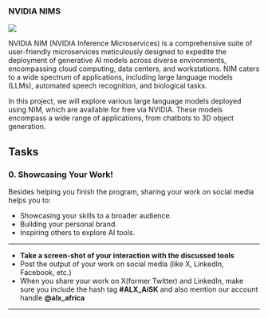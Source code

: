 ### NVIDIA NIMS

![](https://alxappliedai.github.io/alx_applied_ai_assets/nvidia-nims/nvidia-nims-00.png)

NVIDIA NIM (NVIDIA Inference Microservices) is a comprehensive suite of user-friendly microservices meticulously designed to expedite the deployment of generative AI models across diverse environments, encompassing cloud computing, data centers, and workstations. NIM caters to a wide spectrum of applications, including large language models (LLMs), automated speech recognition, and biological tasks.

In this project, we will explore various large language models deployed using NIM, which are available for free via NVIDIA. These models encompass a wide range of applications, from chatbots to 3D object generation.

## Tasks

### 0\. Showcasing Your Work!

Besides helping you finish the program, sharing your work on social media helps you to:

- Showcasing your skills to a broader audience.
- Building your personal brand.
- Inspiring others to explore AI tools.

---

- **Take a screen-shot of your interaction with the discussed tools**
- Post the output of your work on social media (like X, LinkedIn, Facebook, etc.)
- When you share your work on X(former Twitter) and LinkedIn, make sure you include the hash tag **#ALX_AiSK** and also mention our account handle **@alx_africa**

---
